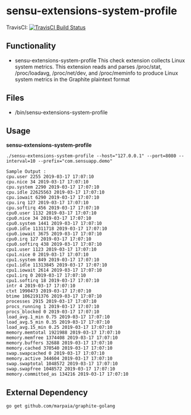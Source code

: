 # sensu-extensions-system-profile

TravisCI: [![TravisCI Build Status](https://travis-ci.org/sreejita-biswas/sensu-extensions-system-profile.svg?branch=master)](https://travis-ci.org/sreejita-biswas/sensu-extensions-system-profile)

## Functionality

 - sensu-extensions-system-profile
    This check extension collects Linux system metrics. This extension reads and parses /proc/stat, /proc/loadavg,   /proc/net/dev, and /proc/meminfo to produce Linux system metrics in the Graphite plaintext format

## Files

* /bin/sensu-extensions-system-profile

## Usage

**sensu-extensions-system-profile**
```
./sensu-extensions-system-profile --host="127.0.0.1" --port=8080 --interval=10 --prefix="com.sensuapp.demo"

Sample Output : 
cpu.user 2255 2019-03-17 17:07:10
cpu.nice 34 2019-03-17 17:07:10
cpu.system 2290 2019-03-17 17:07:10
cpu.idle 22625563 2019-03-17 17:07:10
cpu.iowait 6290 2019-03-17 17:07:10
cpu.irq 127 2019-03-17 17:07:10
cpu.softirq 456 2019-03-17 17:07:10
cpu0.user 1132 2019-03-17 17:07:10
cpu0.nice 34 2019-03-17 17:07:10
cpu0.system 1441 2019-03-17 17:07:10
cpu0.idle 11311718 2019-03-17 17:07:10
cpu0.iowait 3675 2019-03-17 17:07:10
cpu0.irq 127 2019-03-17 17:07:10
cpu0.softirq 438 2019-03-17 17:07:10
cpu1.user 1123 2019-03-17 17:07:10
cpu1.nice 0 2019-03-17 17:07:10
cpu1.system 849 2019-03-17 17:07:10
cpu1.idle 11313845 2019-03-17 17:07:10
cpu1.iowait 2614 2019-03-17 17:07:10
cpu1.irq 0 2019-03-17 17:07:10
cpu1.softirq 18 2019-03-17 17:07:10
intr 4 2019-03-17 17:07:10
ctxt 1990473 2019-03-17 17:07:10
btime 1062191376 2019-03-17 17:07:10
processes 2915 2019-03-17 17:07:10
procs_running 1 2019-03-17 17:07:10
procs_blocked 0 2019-03-17 17:07:10
load_avg.1_min 0.75 2019-03-17 17:07:10
load_avg.5_min 0.35 2019-03-17 17:07:10
load_avg.15_min 0.25 2019-03-17 17:07:10
memory.memtotal 1921988 2019-03-17 17:07:10
memory.memfree 1374408 2019-03-17 17:07:10
memory.buffers 32688 2019-03-17 17:07:10
memory.cached 370540 2019-03-17 17:07:10
swap.swapcached 0 2019-03-17 17:07:10
memory.active 344604 2019-03-17 17:07:10
swap.swaptotal 1048572 2019-03-17 17:07:10
swap.swapfree 1048572 2019-03-17 17:07:10
memory.committed_as 134216 2019-03-17 17:07:10
```
## External Dependency

```
go get github.com/marpaia/graphite-golang

```
